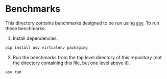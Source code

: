 # Benchmarks

This directory contains benchmarks designed to be run using [asv](https://asv.readthedocs.io/). To run these benchmarks:
1. Install dependencies.
```bash
pip install asv virtualenv packaging
```
2. Run the benchmarks from the top level directory of this repository (not the directory containing this file, but one level above it).
```bash
asv run
```